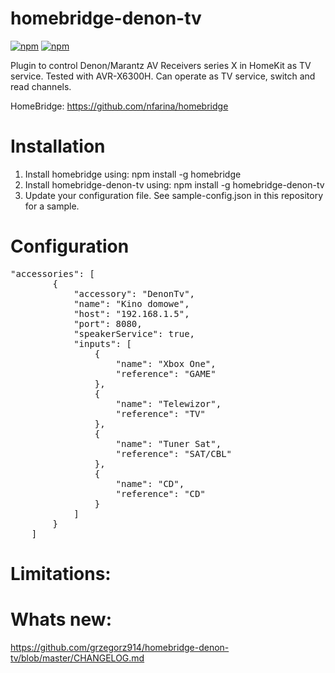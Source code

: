 # homebridge-denon-tv
[![npm](https://img.shields.io/npm/dt/homebridge-denon-tv.svg)](https://www.npmjs.com/package/homebridge-denon-tv) [![npm](https://img.shields.io/npm/v/homebridge-denon-tv.svg)](https://www.npmjs.com/package/homebridge-denon-tv)

Plugin to control Denon/Marantz AV Receivers series X in HomeKit as TV service.
Tested with AVR-X6300H.
Can operate as TV service, switch and read channels.

HomeBridge: https://github.com/nfarina/homebridge

# Installation

1. Install homebridge using: npm install -g homebridge
2. Install homebridge-denon-tv using: npm install -g homebridge-denon-tv
3. Update your configuration file. See sample-config.json in this repository for a sample. 

# Configuration

 <pre>
"accessories": [
        {
            "accessory": "DenonTv",
            "name": "Kino domowe",
            "host": "192.168.1.5",
            "port": 8080,
            "speakerService": true,
            "inputs": [
                {
                    "name": "Xbox One",
                    "reference": "GAME"
                },
                {
                    "name": "Telewizor",
                    "reference": "TV"
                },
                {
                    "name": "Tuner Sat",
                    "reference": "SAT/CBL"
                },
                {
                    "name": "CD",
                    "reference": "CD"
                }
            ]
        }
    ]
</pre>

# Limitations:

# Whats new:
https://github.com/grzegorz914/homebridge-denon-tv/blob/master/CHANGELOG.md
